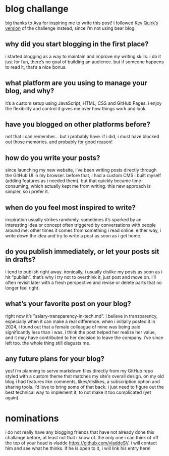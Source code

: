 # blog challange

big thanks to [Ava](https://blog.avas.space/bear-blog-challenge/) for inspiring me to write this post! i followed [Kev Quirk’s version](https://kevquirk.com/blog/blog-questions-challenge) of the challenge instead, since i’m not using bear blog.

## why did you start blogging in the first place?

i started blogging as a way to maintain and improve my writing skills. i do it just for fun, there’s no goal of building an audience. but if someone happens to read it, that’s a nice bonus.

## what platform are you using to manage your blog, and why?

it’s a custom setup using JavaScript, HTML, CSS and GitHub Pages. i enjoy the flexibility and control it gives me over how things work and look.

## have you blogged on other platforms before?

not that i can remember... but i probably have. if i did, i must have blocked out those memories. and probably for good reason!

## how do you write your posts?

since launching my new website, i’ve been writing posts directly through the GitHub UI in my browser. before that, i had a custom CMS i built myself (adding features as i needed them). but that quickly became time-consuming, which actually kept me from writing. this new approach is simpler, so i prefer it.

## when do you feel most inspired to write?

inspiration usually strikes randomly. sometimes it’s sparked by an interesting idea or concept often triggered by conversations with people around me. other times it comes from something i read online. either way, i write down the idea and try to write a post as soon as i get home.

## do you publish immediately, or let your posts sit in drafts?

i tend to publish right away. ironically, i usually dislike my posts as soon as i hit “publish”. that’s why i try not to overthink it, just post and move on. i’ll often revisit later with a fresh perspective and revise or delete parts that no longer feel right. 

## what’s your favorite post on your blog?

right now it’s "salary-transparency-in-tech.md". i believe in transparency, especially when it can make a real difference. when i initially posted it in 2024, i found out that a female colleague of mine was being paid significantly less than i was. i think the post helped her realize her value, and it may have contributed to her decision to leave the company. i’ve since left too. the whole thing still disgusts me.

## any future plans for your blog?

yes! i’m planning to serve markdown files directly from my GitHub repo styled with a custom theme that matches my site's overall design. on my old blog i had features like comments, likes/dislikes, a subscription option and sharing tools. i’d love to bring some of that back. i just need to figure out the best technical way to implement it, to not make it too complicated (yet again).

# nominations

i do not really have any blogging friends that have not already done this challange before, at least not that i know of. the only one i can think of off the top of your head is vladde https://github.com/vladdeSV. i will contact him and see what he thinks. if he is open to it, i will link his entry here!
